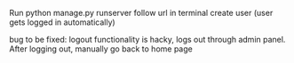 Run python manage.py runserver
follow url in terminal
create user (user gets logged in automatically)

bug to be fixed: logout functionality is hacky, logs out through admin panel. After logging out, manually go back to home page